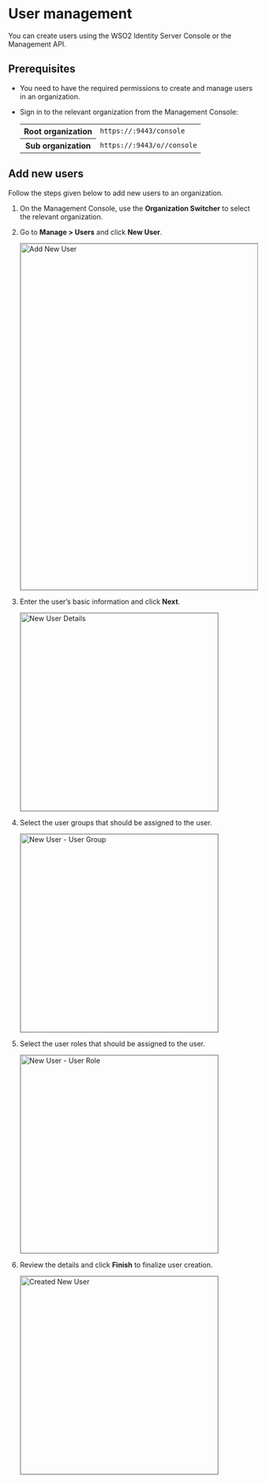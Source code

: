 # User management

You can create users using the WSO2 Identity Server Console or the Management API.

## Prerequisites

-   You need to have the required permissions to create and manage users in an organization.
-   Sign in to the relevant organization from the Management Console:
    
    <table>
        <tr>
            <th>Root organization</th>
            <td><code>https://<SERVER_HOST>:9443/console</code></td>
        </tr>
        <tr>
            <th>Sub organization</th>
            <td><code>https://<SERVER_HOST>:9443/o/<organization id>/console</code></td>
        </tr>
    </table>

## Add new users

Follow the steps given below to add new users to an organization.

1.  On the Management Console, use the **Organization Switcher** to select the relevant organization.

2.  Go to **Manage > Users** and click **New User**.

    <img src="../../../assets/img/guides/user-management/add_new_user.png" alt="Add New User" width="700" style="border:1px solid grey">

3.  Enter the user’s basic information and click **Next**.

    <img src="../../../assets/img/guides/user-management/new_user_details.png" alt="New User Details" width="400" style="border:1px solid grey">

4.  Select the user groups that should be assigned to the user.

    <img src="../../../assets/img/guides/user-management/new_user_usergroup.png" alt="New User - User Group" width="400" style="border:1px solid grey">

5.  Select the user roles that should be assigned to the user.

    <img src="../../../assets/img/guides/user-management/new_user_userrole.png" alt="New User - User Role" width="400" style="border:1px solid grey">

6.  Review the details and click **Finish** to finalize user creation.

    <img src="../../../assets/img/guides/user-management/created_new_user.png" alt="Created New User" width="400" style="border:1px solid grey">

